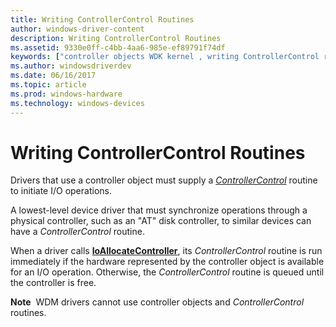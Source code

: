 ```yaml
---
title: Writing ControllerControl Routines
author: windows-driver-content
description: Writing ControllerControl Routines
ms.assetid: 9330e0ff-c4bb-4aa6-985e-ef89791f74df
keywords: ["controller objects WDK kernel , writing ControllerControl routines", "ControllerControl routines, writing"]
ms.author: windowsdriverdev
ms.date: 06/16/2017
ms.topic: article
ms.prod: windows-hardware
ms.technology: windows-devices
---
```


# Writing ControllerControl Routines





Drivers that use a controller object must supply a [*ControllerControl*](https://msdn.microsoft.com/library/windows/hardware/ff542049) routine to initiate I/O operations.

A lowest-level device driver that must synchronize operations through a physical controller, such as an "AT" disk controller, to similar devices can have a *ControllerControl* routine.

When a driver calls [**IoAllocateController**](https://msdn.microsoft.com/library/windows/hardware/ff548224), its *ControllerControl* routine is run immediately if the hardware represented by the controller object is available for an I/O operation. Otherwise, the *ControllerControl* routine is queued until the controller is free.

**Note**  WDM drivers cannot use controller objects and *ControllerControl* routines.

 

 

 




